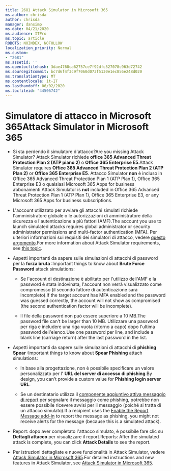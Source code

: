 ```yaml
---
title: 2681 Attack Simulator in Microsoft 365
ms.author: chrisda
author: chrisda
manager: dansimp
ms.date: 04/21/2020
ms.audience: ITPro
ms.topic: article
ROBOTS: NOINDEX, NOFOLLOW
localization_priority: Normal
ms.custom:
- "2681"
ms.assetid: ''
ms.openlocfilehash: 3dae4768ca62757ce7f92dfc527078c963d72742
ms.sourcegitcommit: bc7d6f4f3c9f7060d073f5130e1ec856e248d020
ms.translationtype: MT
ms.contentlocale: it-IT
ms.lasthandoff: 06/02/2020
ms.locfileid: "44506742"
---
```

# <a name="attack-simulator-in-microsoft-365"></a><span data-ttu-id="da69f-102">Simulatore di attacco in Microsoft 365</span><span class="sxs-lookup"><span data-stu-id="da69f-102">Attack Simulator in Microsoft 365</span></span>

- <span data-ttu-id="da69f-103">Si sta perdendo il simulatore d'attacco?</span><span class="sxs-lookup"><span data-stu-id="da69f-103">Are you missing Attack Simulator?</span></span> <span data-ttu-id="da69f-104">Attack Simulator richiede **office 365 Advanced Threat Protection Plan 2 (ATP piano 2)** o **Office 365 Enterprise E5**.</span><span class="sxs-lookup"><span data-stu-id="da69f-104">Attack Simulator requires **Office 365 Advanced Threat Protection Plan 2 (ATP Plan 2)** or **Office 365 Enterprise E5**.</span></span> <span data-ttu-id="da69f-105">Attacco Simulator **non** è incluso in Office 365 Advanced Threat Protection Plan 1 (ATP Plan 1), Office 365 Enterprise E3 o qualsiasi Microsoft 365 Apps for business abbonamenti.</span><span class="sxs-lookup"><span data-stu-id="da69f-105">Attack Simulator is **not** included in Office 365 Advanced Threat Protection Plan 1 (ATP Plan 1), Office 365 Enterprise E3, or any Microsoft 365 Apps for business subscriptions.</span></span>

- <span data-ttu-id="da69f-106">L'account utilizzato per avviare gli attacchi simulati richiede l'amministratore globale o le autorizzazioni di amministratore della sicurezza e l'autenticazione a più fattori (AMF).</span><span class="sxs-lookup"><span data-stu-id="da69f-106">The account you use to launch simulated attacks requires global administrator or security administrator permissions and multi-factor authentication (MFA).</span></span> <span data-ttu-id="da69f-107">Per ulteriori informazioni sui requisiti dei simulatori di attacco, vedere [questo argomento](https://docs.microsoft.com/microsoft-365/security/office-365-security/attack-simulator).</span><span class="sxs-lookup"><span data-stu-id="da69f-107">For more information about Attack Simulator requirements, see [this topic](https://docs.microsoft.com/microsoft-365/security/office-365-security/attack-simulator).</span></span>

- <span data-ttu-id="da69f-108">Aspetti importanti da sapere sulle simulazioni di attacchi di password per la **forza bruta** :</span><span class="sxs-lookup"><span data-stu-id="da69f-108">Important things to know about **Brute Force Password** attack simulations:</span></span>

  - <span data-ttu-id="da69f-109">Se l'account di destinazione è abilitato per l'utilizzo dell'AMF e la password è stata indovinata, l'account non verrà visualizzato come compromesso (il secondo fattore di autenticazione sarà incompleto).</span><span class="sxs-lookup"><span data-stu-id="da69f-109">If the target account has MFA enabled and the password was guessed correctly, the account will not show as compromised (the second authentication factor will be incomplete).</span></span>

  - <span data-ttu-id="da69f-110">Il file della password non può essere superiore a 10 MB.</span><span class="sxs-lookup"><span data-stu-id="da69f-110">The password file can't be larger than 10 MB.</span></span> <span data-ttu-id="da69f-111">Utilizzare una password per riga e includere una riga vuota (ritorno a capo) dopo l'ultima password dell'elenco.</span><span class="sxs-lookup"><span data-stu-id="da69f-111">Use one password per line, and include a blank line (carriage return) after the last password in the list.</span></span>

- <span data-ttu-id="da69f-112">Aspetti importanti da sapere sulle simulazioni di attacchi di **phishing Spear** :</span><span class="sxs-lookup"><span data-stu-id="da69f-112">Important things to know about **Spear Phishing** attach simulations:</span></span>

  - <span data-ttu-id="da69f-113">In base alla progettazione, non è possibile specificare un valore personalizzato per l' **URL del server di accesso di phishing**.</span><span class="sxs-lookup"><span data-stu-id="da69f-113">By design, you can't provide a custom value for **Phishing login server URL**.</span></span>

  - <span data-ttu-id="da69f-114">Se un destinatario utilizza il [componente aggiuntivo attiva messaggio di report](https://docs.microsoft.com/microsoft-365/security/office-365-security/enable-the-report-message-add-in) per segnalare il messaggio come phishing, potrebbe non essere possibile ricevere avvisi per il messaggio (poiché si tratta di un attacco simulato).</span><span class="sxs-lookup"><span data-stu-id="da69f-114">If a recipient uses the [Enable the Report Message add-in](https://docs.microsoft.com/microsoft-365/security/office-365-security/enable-the-report-message-add-in) to report the message as phishing, you might not receive alerts for the message (because this is a simulated attack).</span></span>

- <span data-ttu-id="da69f-115">Report: dopo aver completato l'attacco simulato, è possibile fare clic su **Dettagli attacco** per visualizzare il report.</span><span class="sxs-lookup"><span data-stu-id="da69f-115">Reports: After the simulated attack is complete, you can click **Attack Details** to see the report.</span></span>

- <span data-ttu-id="da69f-116">Per istruzioni dettagliate e nuove funzionalità in Attack Simulator, vedere [Attack Simulator in Microsoft 365](https://docs.microsoft.com/microsoft-365/security/office-365-security/attack-simulator).</span><span class="sxs-lookup"><span data-stu-id="da69f-116">For detailed instructions and new features in Attack Simulator, see [Attack Simulator in Microsoft 365](https://docs.microsoft.com/microsoft-365/security/office-365-security/attack-simulator).</span></span>
